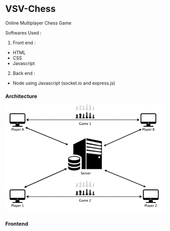 # VSV-Chess
Online Multiplayer Chess Game

Softwares Used :
1. Front end : 
* HTML
* CSS
* Javascript
2. Back end : 
* Node using Javascript (socket.io and express.js)


### Architecture

![Architecture](/Images/Architecture.png)


### Frontend
